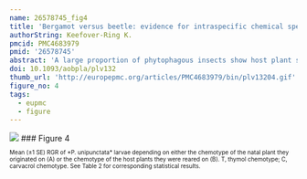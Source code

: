```yaml
---
name: 26578745_fig4
title: 'Bergamot versus beetle: evidence for intraspecific chemical specialization.'
authorString: Keefover-Ring K.
pmcid: PMC4683979
pmid: '26578745'
abstract: 'A large proportion of phytophagous insects show host plant specificity (monophagy or oligophagy), often determined by host secondary chemistry. Yet, even specialists can be negatively affected by host chemistry at high levels or with novel compounds, which may manifest itself if their host species is chemically variable. This study tested for reciprocal effects of a specialist tortoise beetle (Physonota unipunctata) feeding on a host plant (Monarda fistulosa) with two monoterpene chemotypes [thymol (T) and carvacrol (C)] using a controlled field experiment where larvae fed on caged plants of both chemotypes, haphazardly collected natural plants with and without beetle damage, and growth chamber experiments where larvae that hatched and briefly fed on one chemotype were reared on either chemotype. In the field experiment, plant chemotype did not affect larval weight or length, but did influence larval survival with almost 8.3 % more surviving on T plants. Herbivores reduced seed head area (86.5 % decrease), stem mass (41.2 %) and stem height (21.1 %) of caged plants, but this was independent of host chemotype. Natural plants experienced similar reductions in these variables (74.0, 41.4 and 8.7 %) and T chemotypes were more frequently damaged. In the growth chamber, larval relative growth rate (RGR) differed for both feeding history and year. Larvae from T natal plants reared on T hosts grew at almost twice the rate of those from C and reared on T. Larvae from either T or C natal plants reared on C plants showed intermediate growth rates. Additional analyses revealed natal plant chemotype as the most important factor, with the RGR of larvae from T natal plants almost one-third higher than that of those from C natal plants. These cumulative results demonstrate intraspecific variation in plant resistance that may lead to herbivore specialization on distinct host chemistry, which has implications for the evolutionary trajectory of both the insect and plant species.'
doi: 10.1093/aobpla/plv132
thumb_url: 'http://europepmc.org/articles/PMC4683979/bin/plv13204.gif'
figure_no: 4
tags:
  - eupmc
  - figure
---
```

<img src='http://europepmc.org/articles/PMC4683979/bin/plv13204.jpg' style='max-height: 300px'>
### Figure 4
<p style='font-size: 10px;'>Mean (±1 SE) RGR of *P. unipunctata* larvae depending on either the chemotype of the natal plant they originated on (A) or the chemotype of the host plants they were reared on (B). T, thymol chemotype; C, carvacrol chemotype. See Table&nbsp;<xref ref-type="table" rid="PLV132TB2">2</xref> for corresponding statistical results.</p>